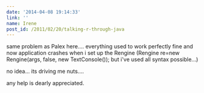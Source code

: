```yaml
---
date: '2014-04-08 19:14:33'
link: ''
name: Irene
post_id: /2011/02/20/talking-r-through-java
---
```


same problem as Palex here.... everything used to work perfectly fine and now application crashes when i set up the Rengine (Rengine re=new Rengine(args, false, new TextConsole()); but i've used all syntax possible...)

no idea... its driving me nuts....

any help is dearly appreciated.